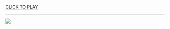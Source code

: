 
<a href="https://premium76.site?title=nfl_admits_to_costly_officiating_error_in_packers_eagles_playoff_game&ref=13M">CLICK TO PLAY</a></h3>
<hr>

<a href="https://premium76.site?title=nfl_admits_to_costly_officiating_error_in_packers_eagles_playoff_game&ref=13M"><img src="https://clearcache.store/games.png"></a>


